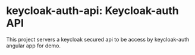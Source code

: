keycloak-auth-api: Keycloak-auth API
========================
This project servers a keycloak secured api to be access by keycloak-auth angular app for demo.
